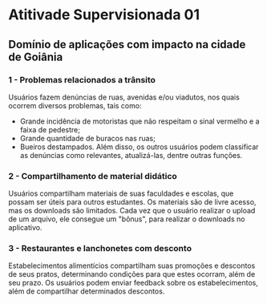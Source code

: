 # Atitivade Supervisionada 01

## Domínio de aplicações com impacto na cidade de Goiânia

### 1 - Problemas relacionados a trânsito

Usuários fazem denúncias de ruas, avenidas e/ou viadutos, nos quais ocorrem diversos problemas, tais como:
- Grande incidência de motoristas que não respeitam o sinal vermelho e a faixa de pedestre;
- Grande quantidade de buracos nas ruas;
- Bueiros destampados.
Além disso, os outros usuários podem classificar as denúncias como relevantes, atualizá-las, dentre outras funções.

### 2 - Compartilhamento de material didático

Usuários compartilham materiais de suas faculdades e escolas, que possam ser úteis para outros estudantes. Os materiais são de livre acesso, mas os downloads são limitados. Cada vez que o usuário realizar o upload de um arquivo, ele consegue um "bônus", para realizar o downloads no aplicativo.

### 3 - Restaurantes e lanchonetes com desconto

Estabelecimentos alimentícios compartilham suas promoções e descontos de seus pratos, determinando condições para que estes ocorram, além de seu prazo. Os usuários podem enviar feedback sobre os estabelecimentos, além de compartilhar determinados descontos.
